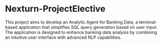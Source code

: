 # Nexturn-ProjectElective
This project aims to develop an Analytic Agent for Banking Data, a terminal-based application that simplifies SQL query generation based on user input. The application is designed to enhance banking data analysis by combining an intuitive user interface with advanced NLP capabilities.
